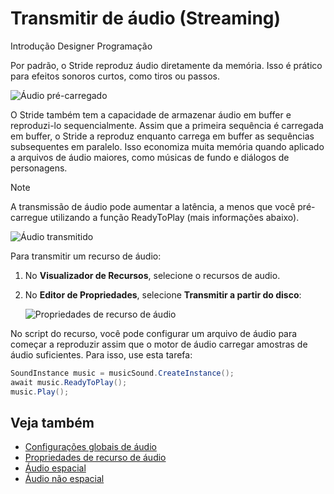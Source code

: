 # Transmitir de áudio (Streaming)

<span class="badge text-bg-primary">Introdução</span>
<span class="badge text-bg-success">Designer</span>
<span class="badge text-bg-success">Programação</span>

Por padrão, o Stride reproduz áudio diretamente da memória. Isso é prático para efeitos sonoros curtos, como tiros ou passos.

![Áudio pré-carregado](media/audio-index-non-streamed-audio.png)

O Stride também tem a capacidade de armazenar áudio em buffer e reproduzi-lo sequencialmente. Assim que a primeira sequência é carregada em buffer, o Stride a reproduz enquanto carrega em buffer as sequências subsequentes em paralelo. Isso economiza muita memória quando aplicado a arquivos de áudio maiores, como músicas de fundo e diálogos de personagens.

> [!Note]
> A transmissão de áudio pode aumentar a latência, a menos que você pré-carregue utilizando a função ReadyToPlay (mais informações abaixo).

![Áudio transmitido](media/audio-index-streamed-audio.png)

Para transmitir um recurso de áudio:

1. No **Visualizador de Recursos**, selecione o recursos de audio.

2. No **Editor de Propriedades**, selecione **Transmitir a partir do disco**:

   ![Propriedades de recurso de áudio](media/audio-asset-properties-property-grid.png)

No script do recurso, você pode configurar um arquivo de áudio para começar a reproduzir assim que o motor de áudio carregar amostras de áudio suficientes. Para isso, use esta tarefa:

```cs
SoundInstance music = musicSound.CreateInstance();
await music.ReadyToPlay();
music.Play();
```

## Veja também
* [Configurações globais de áudio](global-audio-settings.md)
* [Propriedades de recurso de áudio](audio-asset-properties.md)
* [Áudio espacial](spatialized-audio.md)
* [Áudio não espacial](non-spatialized-audio.md)
